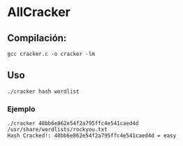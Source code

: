 # AllCracker #

## Compilación: ## 
`gcc cracker.c -o cracker -lm`

## Uso ##
`./cracker hash wordlist`
### Ejemplo ###
```
./cracker 48bb6e862e54f2a795ffc4e541caed4d /usr/share/wordlists/rockyou.txt
Hash Cracked!: 48bb6e862e54f2a795ffc4e541caed4d = easy

```

